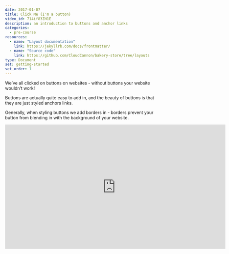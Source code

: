 ```yaml
---
date: 2017-01-07
title: Click Me (I'm a button)
video_id: 714if83ZH1E
description: an introduction to buttons and anchor links
categories:
  - pre-course
resources:
  - name: "Layout documentation"
    link: https://jekyllrb.com/docs/frontmatter/
  - name: "Source code"
    link: https://github.com/CloudCannon/bakery-store/tree/layouts
type: Document
set: getting-started
set_order: 1
---
```

We’ve all clicked on buttons on websites - without buttons your website wouldn’t work!

Buttons are actually quite easy to add in, and the beauty of buttons is that they are just styled anchors links.

Generally, when styling buttons we add borders in - borders prevent your button from blending in with the background of your website.

<iframe width="720" height="405" src="https://www.youtube.com/embed/g_qsrOndVxk" frameborder="0" allow="accelerometer; autoplay; encrypted-media; gyroscope; picture-in-picture" allowfullscreen></iframe>
